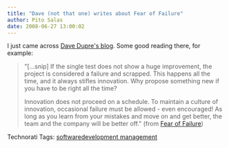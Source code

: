 ```yaml
---
title: "Dave (not that one) writes about Fear of Failure"
author: Pito Salas
date: 2008-06-27 13:00:02
---
```



I just came across [Dave Dupre's blog](<http://davedupre.com>). Some good
reading there, for example:

> "[…snip] If the single test does not show a huge improvement, the project is
> considered a failure and scrapped. This happens all the time, and it always
> stifles innovation. Why propose something new if you have to be right all
> the time?
>
> Innovation does not proceed on a schedule. To maintain a culture of
> innovation, occasional failure must be allowed - even encouraged! As long as
> you learn from your mistakes and move on and get better, the team and the
> company will be better off." (from [Fear of
> Failure](<http://davedupre.com/2007/05/07/fear-of-failure/>))

Technorati Tags: [softwaredevelopment
management](<http://technorati.com/tag/softwaredevelopment%20management>)


